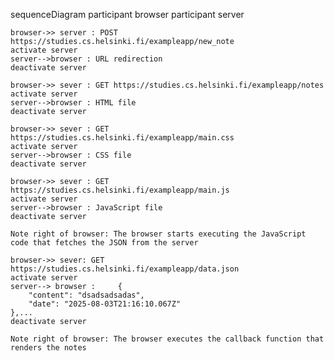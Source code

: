 sequenceDiagram
    participant browser
    participant server

    browser->> server : POST https://studies.cs.helsinki.fi/exampleapp/new_note
    activate server
    server-->browser : URL redirection
    deactivate server

    browser->> sever : GET https://studies.cs.helsinki.fi/exampleapp/notes
    activate server
    server-->browser : HTML file
    deactivate server

    browser->> sever : GET https://studies.cs.helsinki.fi/exampleapp/main.css
    activate server
    server-->browser : CSS file
    deactivate server

    browser->> sever : GET https://studies.cs.helsinki.fi/exampleapp/main.js
    activate server
    server-->browser : JavaScript file
    deactivate server

    Note right of browser: The browser starts executing the JavaScript code that fetches the JSON from the server

    browser->> sever: GET https://studies.cs.helsinki.fi/exampleapp/data.json
    activate server
    server--> browser :     {
        "content": "dsadsadsadas",
        "date": "2025-08-03T21:16:10.067Z"
    },...
    deactivate server

    Note right of browser: The browser executes the callback function that renders the notes 


